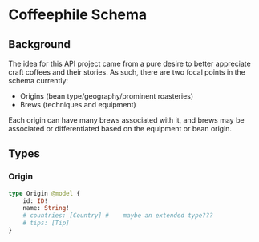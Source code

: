 # Coffeephile Schema

## Background

The idea for this API project came from a pure desire to better appreciate craft coffees and their stories. As such, there are two focal points in the schema currently:

- Origins (bean type/geography/prominent roasteries)
- Brews (techniques and equipment)

Each origin can have many brews associated with it, and brews may be associated or differentiated based on the equipment or bean origin.

## Types

### Origin

```graphql
type Origin @model {
	id: ID!
	name: String!
	# countries: [Country] #	maybe an extended type???
	# tips: [Tip]
}
```

